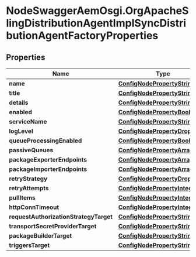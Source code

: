 # NodeSwaggerAemOsgi.OrgApacheSlingDistributionAgentImplSyncDistributionAgentFactoryProperties

## Properties
Name | Type | Description | Notes
------------ | ------------- | ------------- | -------------
**name** | [**ConfigNodePropertyString**](ConfigNodePropertyString.md) |  | [optional] 
**title** | [**ConfigNodePropertyString**](ConfigNodePropertyString.md) |  | [optional] 
**details** | [**ConfigNodePropertyString**](ConfigNodePropertyString.md) |  | [optional] 
**enabled** | [**ConfigNodePropertyBoolean**](ConfigNodePropertyBoolean.md) |  | [optional] 
**serviceName** | [**ConfigNodePropertyString**](ConfigNodePropertyString.md) |  | [optional] 
**logLevel** | [**ConfigNodePropertyDropDown**](ConfigNodePropertyDropDown.md) |  | [optional] 
**queueProcessingEnabled** | [**ConfigNodePropertyBoolean**](ConfigNodePropertyBoolean.md) |  | [optional] 
**passiveQueues** | [**ConfigNodePropertyArray**](ConfigNodePropertyArray.md) |  | [optional] 
**packageExporterEndpoints** | [**ConfigNodePropertyArray**](ConfigNodePropertyArray.md) |  | [optional] 
**packageImporterEndpoints** | [**ConfigNodePropertyArray**](ConfigNodePropertyArray.md) |  | [optional] 
**retryStrategy** | [**ConfigNodePropertyDropDown**](ConfigNodePropertyDropDown.md) |  | [optional] 
**retryAttempts** | [**ConfigNodePropertyInteger**](ConfigNodePropertyInteger.md) |  | [optional] 
**pullItems** | [**ConfigNodePropertyInteger**](ConfigNodePropertyInteger.md) |  | [optional] 
**httpConnTimeout** | [**ConfigNodePropertyInteger**](ConfigNodePropertyInteger.md) |  | [optional] 
**requestAuthorizationStrategyTarget** | [**ConfigNodePropertyString**](ConfigNodePropertyString.md) |  | [optional] 
**transportSecretProviderTarget** | [**ConfigNodePropertyString**](ConfigNodePropertyString.md) |  | [optional] 
**packageBuilderTarget** | [**ConfigNodePropertyString**](ConfigNodePropertyString.md) |  | [optional] 
**triggersTarget** | [**ConfigNodePropertyString**](ConfigNodePropertyString.md) |  | [optional] 


